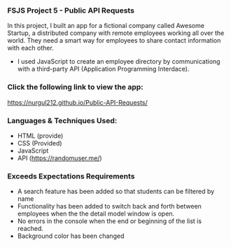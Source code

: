 ### FSJS Project 5 - Public API Requests
In this project, I built an app for a fictional company called Awesome Startup, a distributed company with remote employees working all over the world. They need a smart way for employees to share contact information with each other.

- I used JavaScript to create an employee directory by communicationg with a third-party API (Application Programming Interdace).

### Click the following link to view the app:
https://nurgul212.github.io/Public-API-Requests/

### Languages & Techniques Used: 
- HTML (provide)
- CSS (Provided)
- JavaScript
- API (https://randomuser.me/)

### Exceeds Expectations Requirements
- A search feature has been added so that students can be filtered by name
- Functionality has been added to switch back and forth between employees when the the detail model window is open.
- No errors in the console when the end or beginning of the list is reached.
- Background color has been changed

